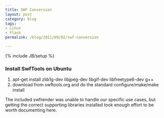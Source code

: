 ```yaml
---
title: SWF Conversion
layout: post
category: blog
tags:
- Linux
- Flash
permalink: /blog/2011/09/02/swf-conversion

---
```

{% include JB/setup %}
<div id="node-120" class="node node-blog node-promoted">
  <div class="content clearfix">
    <div class="field field-name-body field-type-text-with-summary field-label-hidden"><div class="field-items"><div class="field-item even"><h3>
	Install SwfTools on Ubuntu</h3>
<ol><li>
		apt-get install zlib1g-dev libjpeg-dev libgif-dev libfreetype6-dev g++</li>
	<li>
		download from swftools.org and do the standard configure/make/make install</li>
</ol><p>The included swfrender was unable to handle our specific use cases, but getting the correct supporting libraries installed took enough effort to be worth documenting here.</p>
</div></div></div>  </div>
</div>
